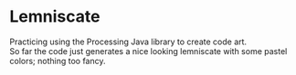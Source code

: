 # Lemniscate
Practicing using the Processing Java library to create code art.  
So far the code just generates a nice looking lemniscate with some pastel colors; nothing too fancy.  
